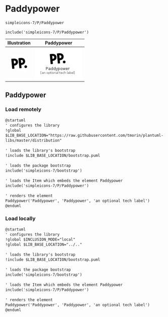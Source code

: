 # Paddypower


```text
simpleicons-7/P/Paddypower
```

```text
include('simpleicons-7/P/Paddypower')
```



| Illustration | Paddypower |
| :---: | :---: |
| ![illustration for Illustration](../../simpleicons-7/P/Paddypower.png) | ![illustration for Paddypower](../../simpleicons-7/P/Paddypower.Local.png) |




## Paddypower

### Load remotely
```plantuml
@startuml
' configures the library
!global $LIB_BASE_LOCATION="https://raw.githubusercontent.com/tmorin/plantuml-libs/master/distribution"

' loads the library's bootstrap
!include $LIB_BASE_LOCATION/bootstrap.puml

' loads the package bootstrap
include('simpleicons-7/bootstrap')

' loads the Item which embeds the element Paddypower
include('simpleicons-7/P/Paddypower')

' renders the element
Paddypower('Paddypower', 'Paddypower', 'an optional tech label')
@enduml
```

### Load locally
```plantuml
@startuml
' configures the library
!global $INCLUSION_MODE="local"
!global $LIB_BASE_LOCATION="../.."

' loads the library's bootstrap
!include $LIB_BASE_LOCATION/bootstrap.puml

' loads the package bootstrap
include('simpleicons-7/bootstrap')

' loads the Item which embeds the element Paddypower
include('simpleicons-7/P/Paddypower')

' renders the element
Paddypower('Paddypower', 'Paddypower', 'an optional tech label')
@enduml
```

